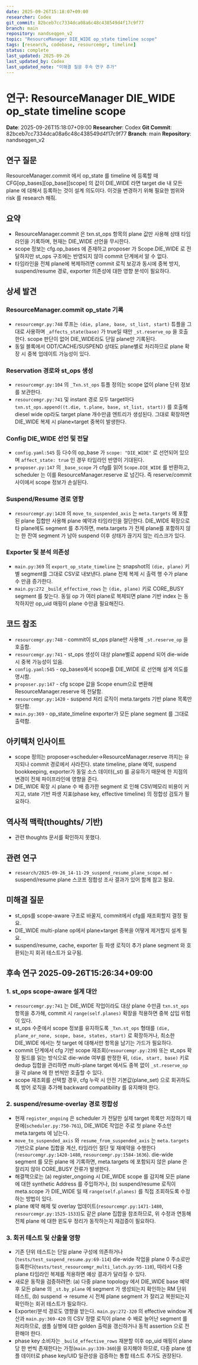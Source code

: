 ```yaml
---
date: 2025-09-26T15:18:07+09:00
researcher: Codex
git_commit: 82bceb7cc7334dca08a6c48c438549d4f17c9f77
branch: main
repository: nandseqgen_v2
topic: "ResourceManager DIE_WIDE op_state timeline scope"
tags: [research, codebase, resourcemgr, timeline]
status: complete
last_updated: 2025-09-26
last_updated_by: Codex
last_updated_note: "미해결 질문 후속 연구 추가"
---
```


# 연구: ResourceManager DIE_WIDE op_state timeline scope

**Date**: 2025-09-26T15:18:07+09:00
**Researcher**: Codex
**Git Commit**: 82bceb7cc7334dca08a6c48c438549d4f17c9f77
**Branch**: main
**Repository**: nandseqgen_v2

## 연구 질문
ResourceManager.commit 에서 op_state 를 timeline 에 등록할 때 CFG[op_bases][op_base][scope] 의 값이 DIE_WIDE 라면 target die 내 모든 plane 에 대해서 등록하는 것이 설계 의도이다. 이것을 변경하기 위해 필요한 범위와 risk 를 research 해줘.

## 요약
- ResourceManager.commit 은 txn.st_ops 항목의 plane 값만 사용해 상태 타임라인을 기록하며, 현재는 DIE_WIDE 선언을 무시한다.
- scope 정보는 cfg.op_bases 에 존재하고 proposer 가 Scope.DIE_WIDE 로 전달하지만 st_ops 구조에는 반영되지 않아 commit 단계에서 알 수 없다.
- 타임라인을 전체 plane에 복제하려면 commit 로직 보강과 동시에 중복 방지, suspend/resume 경로, exporter 의존성에 대한 영향 분석이 필요하다.

## 상세 발견

### ResourceManager.commit op_state 기록
- `resourcemgr.py:748` 루프는 `(die, plane, base, st_list, start)` 튜플을 그대로 사용하며 `_affects_state(base)` 가 true일 때만 `_st.reserve_op` 을 호출한다. scope 판단이 없어 DIE_WIDE라도 단일 plane만 기록된다.
- 동일 블록에서 ODT/CACHE/SUSPEND 상태도 plane별로 처리하므로 plane 확장 시 중복 업데이트 가능성이 있다.

### Reservation 경로와 st_ops 생성
- `resourcemgr.py:104` 의 `_Txn.st_ops` 튜플 정의는 scope 없이 plane 단위 정보를 보관한다.
- `resourcemgr.py:741` 및 instant 경로 모두 target마다 `txn.st_ops.append((t.die, t.plane, base, st_list, start))` 를 호출해 diesel wide op라도 target plane 개수만큼 엔트리가 생성된다. 그대로 확장하면 DIE_WIDE 복제 시 plane×target 중복이 발생한다.

### Config DIE_WIDE 선언 및 전달
- `config.yaml:545` 등 다수의 op_base 가 `scope: "DIE_WIDE"` 로 선언되어 있으며 `affect_state: true` 인 경우 타임라인 반영이 기대된다.
- `proposer.py:147` 의 `_base_scope` 가 cfg를 읽어 `Scope.DIE_WIDE` 를 반환하고, scheduler 는 이를 ResourceManager.reserve 로 넘긴다. 즉 reserve/commit 사이에서 scope 정보가 손실된다.

### Suspend/Resume 경로 영향
- `resourcemgr.py:1420` 의 `move_to_suspended_axis` 는 `meta.targets` 에 포함된 plane 집합만 사용해 plane 예약과 타임라인을 절단한다. DIE_WIDE 확장으로 타 plane에도 segment 를 추가하면, meta.targets 가 전체 plane를 포함하지 않는 한 잔여 segment 가 남아 suspend 이후 상태가 끊기지 않는 리스크가 있다.

### Exporter 및 분석 의존성
- `main.py:369` 의 `export_op_state_timeline` 는 snapshot의 `(die, plane)` 키별 segment를 그대로 CSV로 내보낸다. plane 전체 복제 시 출력 행 수가 plane 수 만큼 증가한다.
- `main.py:272` `_build_effective_rows` 는 `(die, plane)` 키로 CORE_BUSY segment 를 찾는다. 동일 op 가 여러 plane로 복제되면 plane 기반 index 는 동작하지만 op_uid 매핑이 plane 수만큼 필요해진다.

## 코드 참조
- `resourcemgr.py:748` - commit이 st_ops plane만 사용해 `_st.reserve_op` 을 호출함.
- `resourcemgr.py:741` - st_ops 생성이 대상 plane별로 append 되어 die-wide 시 중복 가능성이 있음.
- `config.yaml:545` - op_bases에서 scope를 DIE_WIDE 로 선언해 설계 의도를 명시함.
- `proposer.py:147` - cfg scope 값을 Scope enum으로 변환해 ResourceManager.reserve 에 전달함.
- `resourcemgr.py:1420` - suspend 처리 로직이 meta.targets 기반 plane 목록만 절단함.
- `main.py:369` - op_state_timeline exporter가 모든 plane segment 를 그대로 출력함.

## 아키텍처 인사이트
- scope 정의는 proposer→scheduler→ResourceManager.reserve 까지는 유지되나 commit 경로에서 사라진다. state timeline, plane 예약, suspend bookkeeping, exporter가 동일 소스 데이터(_st) 를 공유하기 때문에 한 지점의 변경이 전체 파이프라인에 영향을 준다.
- DIE_WIDE 확장 시 plane 수 배 증가한 segment 로 인해 CSV/메모리 비용이 커지고, state 기반 파생 지표(phase key, effective timeline) 의 정합성 검토가 필요하다.

## 역사적 맥락(thoughts/ 기반)
- 관련 thoughts 문서를 확인하지 못했다.

## 관련 연구
- `research/2025-09-26_14-11-29_suspend_resume_plane_scope.md` - suspend/resume plane 스코프 정합성 조사 결과가 있어 함께 참고 필요.

## 미해결 질문
- st_ops를 scope-aware 구조로 바꿀지, commit에서 cfg를 재조회할지 결정 필요.
- DIE_WIDE multi-plane op에서 plane×target 중복을 어떻게 제거할지 설계 필요.
- suspend/resume, cache, exporter 등 파생 로직이 추가 plane segment 와 호환되는지 회귀 테스트가 요구됨.

## 후속 연구 2025-09-26T15:26:34+09:00

### 1. st_ops scope-aware 설계 대안
- `resourcemgr.py:741` 는 DIE_WIDE 작업이라도 대상 plane 수만큼 `txn.st_ops` 항목을 추가해, commit 시 `range(self.planes)` 확장을 적용하면 중복 삽입 위험이 있다.
- st_ops 수준에서 scope 정보를 유지하도록 `_Txn.st_ops` 형태를 `(die, plane_or_none, scope, base, states, start)` 로 확장하거나, 최소한 DIE_WIDE 에서는 첫 target 에 대해서만 항목을 남기는 가드가 필요하다.
- commit 단계에서 cfg 기반 scope 재조회(`resourcemgr.py:239`) 또는 st_ops 확장 필드를 읽는 방식으로 die-wide 여부를 판정한 뒤, `(die, start, base)` 키로 dedup 집합을 관리하면 multi-plane target 에서도 중복 없이 `_st.reserve_op` 을 각 plane 에 한 번씩만 호출할 수 있다.
- scope 재조회를 선택할 경우, cfg 누락 시 안전 기본값(plane_set) 으로 회귀하도록 방어 로직을 추가해 backward compatibility 를 유지해야 한다.

### 2. suspend/resume·overlay 경로 정합성
- 현재 `register_ongoing` 은 scheduler 가 전달한 실제 target 목록만 저장하기 때문에(`scheduler.py:750-761`), DIE_WIDE 작업은 주로 첫 plane 주소만 meta.targets 에 남는다.
- `move_to_suspended_axis` 와 `resume_from_suspended_axis` 는 `meta.targets` 기반으로 plane 집합을 계산, 타임라인 절단 및 재예약을 수행한다(`resourcemgr.py:1420-1480`, `resourcemgr.py:1584-1636`). die-wide segment 를 모든 plane 에 기록하면, meta.targets 에 포함되지 않은 plane 은 잘리지 않아 CORE_BUSY 잔류가 발생한다.
- 해결책으로는 (a) register_ongoing 시 DIE_WIDE scope 를 감지해 모든 plane 에 대한 synthetic Address 를 주입하거나, (b) suspend/resume 로직이 meta.scope 가 DIE_WIDE 일 때 `range(self.planes)` 를 직접 조회하도록 수정하는 방법이 있다.
- plane 예약 해제 및 overlay 업데이트(`resourcemgr.py:1471-1480`, `resourcemgr.py:1525-1533`)도 같은 plane 집합을 참조하므로, 위 수정과 연동해 전체 plane 에 대한 윈도우 정리가 동작하는지 재검증이 필요하다.

### 3. 회귀 테스트 및 산출물 영향
- 기존 단위 테스트는 단일 plane 구성에 의존하거나(`tests/test_suspend_resume.py:69-114`) die-wide 작업을 plane 0 주소로만 등록한다(`tests/test_resourcemgr_multi_latch.py:95-110`), 따라서 다중 plane 타임라인 복제를 적용하면 예상 결과가 달라질 수 있다.
- 새로운 동작을 검증하려면: (a) 다중 plane topology 에서 DIE_WIDE base 예약 후 모든 plane 의 `_st.by_plane` 에 segment 가 생성되는지 확인하는 RM 단위 테스트, (b) suspend → resume 시 전체 plane segment 가 잘리고 복원되는지 확인하는 회귀 테스트가 필요하다.
- Exporter/분석 경로도 영향을 받는다. `main.py:272-320` 의 effective window 계산과 `main.py:369-420` 의 CSV 정렬 로직이 plane 수 배로 늘어난 segment 를 처리하므로, 샘플 실행에 대한 golden 출력을 갱신하거나 동적 assertion 으로 전환해야 한다.
- phase key 소비자는 `_build_effective_rows` 재분할 이후 op_uid 매핑이 plane 당 한 번씩 존재한다는 가정(`main.py:339-360`)을 유지해야 하므로, 다중 plane 샘플 데이터로 phase key/UID 일관성을 검증하는 통합 테스트 추가도 권장된다.

